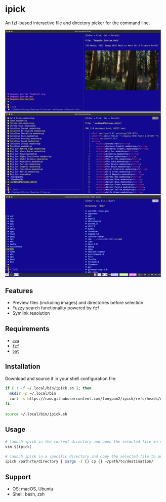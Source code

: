 # ipick

An fzf-based interactive file and directory picker for the command line.

![Screenshot](static/3.png?raw=true)
![Screenshot](static/2.png?raw=true)
![Screenshot](static/1.png?raw=true)

## Features

- Preview files (including images) and directories before selection
- Fuzzy search functionality powered by `fzf`
- Symlink resolution

## Requirements

- [`eza`](https://github.com/eza-community/eza)
- [`fzf`](https://github.com/junegunn/fzf)
- [`bat`](https://github.com/sharkdp/bat)

## Installation

Download and source it in your shell configuration file:

```bash
if [ ! -f ~/.local/bin/ipick.sh ]; then
  mkdir -p ~/.local/bin
  curl -s https://raw.githubusercontent.com/tonypan2/ipick/refs/heads/main/ipick.sh > ~/.local/bin/ipick.sh
fi

source ~/.local/bin/ipick.sh
```

## Usage

```bash
# Launch ipick in the current directory and open the selected file in vim
vim $(ipick)
```

```bash
# Launch ipick in a specific directory and copy the selected file to another location
ipick /path/to/directory | xargs -I {} cp {} ~/path/to/destination/
```

## Support

- OS: macOS, Ubuntu
- Shell: bash, zsh
